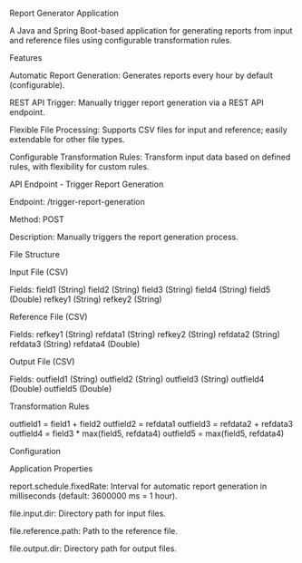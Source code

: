Report Generator Application

A Java and Spring Boot-based application for generating reports from input and reference files using configurable transformation rules.

Features

Automatic Report Generation: Generates reports every hour by default (configurable).

REST API Trigger: Manually trigger report generation via a REST API endpoint.

Flexible File Processing: Supports CSV files for input and reference; easily extendable for other file types.

Configurable Transformation Rules: Transform input data based on defined rules, with flexibility for custom rules.


API Endpoint - Trigger Report Generation

Endpoint: /trigger-report-generation

Method: POST

Description: Manually triggers the report generation process.


File Structure

Input File (CSV)

Fields:
field1 (String)
field2 (String)
field3 (String)
field4 (String)
field5 (Double)
refkey1 (String)
refkey2 (String)

Reference File (CSV)

Fields:
refkey1 (String)
refdata1 (String)
refkey2 (String)
refdata2 (String)
refdata3 (String)
refdata4 (Double)

Output File (CSV)

Fields:
outfield1 (String)
outfield2 (String)
outfield3 (String)
outfield4 (Double)
outfield5 (Double)

Transformation Rules

outfield1 = field1 + field2
outfield2 = refdata1
outfield3 = refdata2 + refdata3
outfield4 = field3 * max(field5, refdata4)
outfield5 = max(field5, refdata4)

Configuration

Application Properties

report.schedule.fixedRate: Interval for automatic report generation in milliseconds (default: 3600000 ms = 1 hour).

file.input.dir: Directory path for input files.

file.reference.path: Path to the reference file.

file.output.dir: Directory path for output files.
